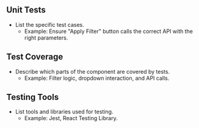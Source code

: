 
## **Unit Tests**
- List the specific test cases.
  - Example: Ensure "Apply Filter" button calls the correct API with the right parameters.

## **Test Coverage**
- Describe which parts of the component are covered by tests.
  - Example: Filter logic, dropdown interaction, and API calls.

## **Testing Tools**
- List tools and libraries used for testing.
  - Example: Jest, React Testing Library.
